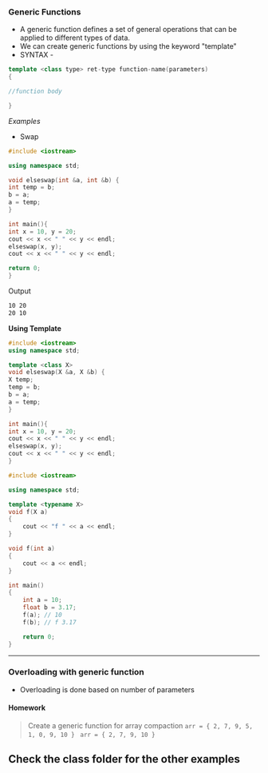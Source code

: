
### Generic Functions 
- A generic function defines a set of general operations that can be applied to different types of data.
- We can create generic functions by using the keyword "template"
- SYNTAX -

``` cpp
template <class type> ret-type function-name(parameters)
{

//function body

}
```

*Examples*
- Swap
 ``` cpp
#include <iostream>

using namespace std; 

void elseswap(int &a, int &b) {
int temp = b;
b = a;
a = temp;
}

int main(){
int x = 10, y = 20;
cout << x << " " << y << endl;
elseswap(x, y);
cout << x << " " << y << endl;

return 0;
}
 ```
Output
``` bash
10 20
20 10
```

**Using Template**

``` cpp
#include <iostream>
using namespace std; 

template <class X>
void elseswap(X &a, X &b) {
X temp;
temp = b;
b = a;
a = temp;
}

int main(){
int x = 10, y = 20;
cout << x << " " << y << endl;
elseswap(x, y);
cout << x << " " << y << endl;
}
```

``` cpp
#include <iostream>

using namespace std;

template <typename X>
void f(X a)
{
    cout << "f " << a << endl;
}

void f(int a)
{
    cout << a << endl;
}

int main()
{
    int a = 10;
    float b = 3.17;
    f(a); // 10
    f(b); // f 3.17

    return 0;
}
```

---
### Overloading with generic function 
- Overloading is done based on number of parameters



#### Homework
> Create a generic function for array compaction 
>  `arr = { 2, 7, 9, 5, 1, 0, 9, 10 } `
>  `arr = { 2, 7, 9, 10 }`

## Check the class folder for the other examples

  